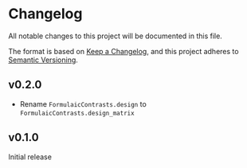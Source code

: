 # Changelog

All notable changes to this project will be documented in this file.

The format is based on [Keep a Changelog][],
and this project adheres to [Semantic Versioning][].

[keep a changelog]: https://keepachangelog.com/en/1.0.0/
[semantic versioning]: https://semver.org/spec/v2.0.0.html

## v0.2.0

-   Rename `FormulaicContrasts.design` to `FormulaicContrasts.design_matrix`

## v0.1.0

Initial release
